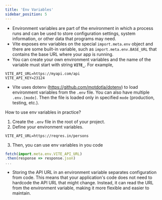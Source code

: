 ```yaml
---
title: 'Env Variables'
sidebar_position: 5
---
```

- Environment variables are part of the environment in which a process runs and can be used to store configuration settings, system information, or other data that programs may need.
- Vite exposes env variables on the special `import.meta.env` object and there are some built-in variable, such as `import.meta.env.BASE_URL` that contains the base URL where your app is running.
- You can create your own environment variables and the name of the variable must start with string **`VITE_`**.
For example,
```
VITE_API_URL=https://myapi.com/api
VITE_API_KEY=23124
```
- Vite uses dotenv (https://github.com/motdotla/dotenv) to load environment variables from the `.env` file. You can also have multiple `.env.[mode]`. Then the file is loaded only in specified `mode` (production, testing, etc.).

How to use env variables in practice?
1. Create the `.env` file in the root of your project.
2. Define your environment variables.
```
VITE_API_URL=https://reqres.in/persons
```
3. Then, you can use env variables in you code
```js
fetch(import.meta.env.VITE_API_URL)
.then(response => response.json)
...
```
 - Storing the API URL in an environment variable separates configuration from code. This means that your application's code does not need to hardcode the API URL that might change. Instead, it can read the URL from the environment variable, making it more flexible and easier to maintain.

